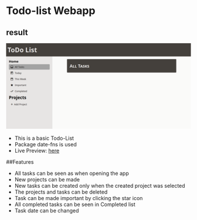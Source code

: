 # Todo-list Webapp

## result

![todo list preview](./resource/TodoList-pic.png)

- This is a basic Todo-List
- Package date-fns is used
- Live Preview: [here](https://saikatdb.github.io/todo-list/)

##Features
- All tasks can be seen as when opening the app
- New projects can be made
- New tasks can be created only when the created project was selected
- The projects and tasks can be deleted
- Task can be made important by clicking the star icon
- All completed tasks can be seen in Completed list
- Task date can be changed
